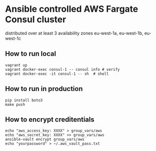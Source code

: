 # Ansible controlled AWS Fargate Consul cluster
distributed over at least 3 availability zones
eu-west-1a, eu-west-1b, eu-west-1c

## How to run local
```
vagrant up
vagrant docker-exec consul-1 -- consul info # verify
vagrant docker-exec -it consul-1 -- sh  # shell
```

## How to run in production
```
pip install boto3
make push
```

## How to encrypt creditentials
```
echo "aws_access_key: XXXX" > group_vars/aws
echo "aws_secret_key: XXXX" >> group_vars/aws
ansible-vault encrypt group_vars/aws
echo "yourpassword" > ~/.aws_vault_pass.txt
```